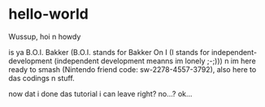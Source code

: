 # hello-world

Wussup, hoi n howdy

is ya B.O.I. Bakker (B.O.I. stands for Bakker On I (I stands for independent-development (independent development meanns im lonely ;-;)))
n im here ready to smash (Nintendo friend code: sw-2278-4557-3792), also here to das codings n stuff.

now dat i done das tutorial i can leave right? no...? ok...
